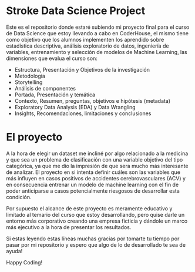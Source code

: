 # Stroke Data Science Project

Este es el repositorio donde estaré subiendo mi proyecto final para el curso de Data Science que estoy llevando a cabo en CoderHouse, el mismo tiene como objetivo que los alumnos implementen los aprendido sobre estadística descriptiva, análisis exploratorio de datos, ingeniería de variables, entrenamiento y selección de modelos de Machine Learning, las dimensiones que evalua el curso son:

- Estructura, Presentación y Objetivos de la investigación
- Metodología
- Storytelling
- Análisis de componentes
- Portada, Presentación y temática
- Contexto, Resumen, preguntas, objetivos e hipótesis (metadata)
- Exploratory Data Analysis (EDA) y Data Wrangling
- Insights, Recomendaciones, limitaciones y conclusiones

# El proyecto
A la hora de elegir un dataset me incliné por algo relacionado a la medicina y que sea un problema de clasificación con una variable objetivo del tipo categórica, ya que me dio la impresión de que sera mucho más interesante de analizar. El proyecto en si intenta definir cuáles son las variables que más influyen en casos positivos de accidentes cerebrovasculares (ACV) y en consecuencia entrenar un modelo de machine learning con el fin de poder anticiparse a casos potencialmente riesgosos de desarrollar esta condición.

Por supuesto el alcance de este proyecto es meramente educativo y limitado al temario del curso que estoy desarrollando, pero quise darle un entorno más corporativo creando una empresa ficticia y dándole un marco más ejecutivo a la hora de presentar los resultados.

Si estas leyendo estas líneas muchas gracias por tomarte tu tiempo por pasar por mi repositorio y espero que algo de lo de desarrollado te sea de ayuda!

Happy Coding!
